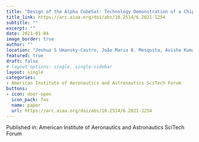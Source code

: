 ```yaml
---
title: "Design of the Alpha CubeSat: Technology Demonstration of a ChipSat-Equipped Retroreflective Light Sail"
title_link: https://arc.aiaa.org/doi/abs/10.2514/6.2021-1254
subtitle: ""
excerpt: ""
date: 2021-01-04
image_border: true
author: ""
location: "Joshua S Umansky-Castro, João Maria B. Mesquita, Avisha Kumar, ..., Gregory L Matloff"
featured: true
draft: false
# layout options: single, single-sidebar
layout: single
categories:
- American Institute of Aeronautics and Astronautics SciTech Forum
buttons:
- icon: door-open
  icon_pack: fas
  name: paper
  url: https://arc.aiaa.org/doi/abs/10.2514/6.2021-1254
---
```

Published in: American Institute of Aeronautics and Astronautics SciTech Forum